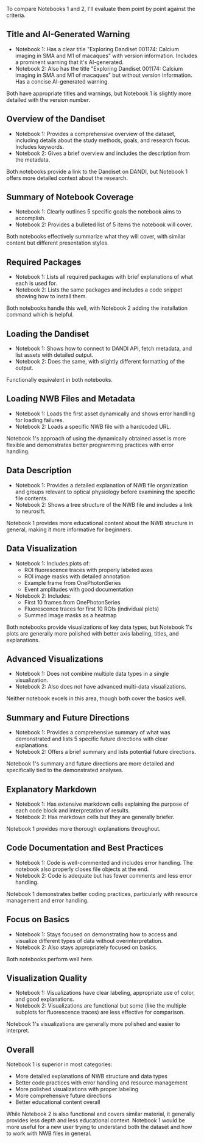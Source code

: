 To compare Notebooks 1 and 2, I'll evaluate them point by point against the criteria.

## Title and AI-Generated Warning
- Notebook 1: Has a clear title "Exploring Dandiset 001174: Calcium imaging in SMA and M1 of macaques" with version information. Includes a prominent warning that it's AI-generated.
- Notebook 2: Also has the title "Exploring Dandiset 001174: Calcium imaging in SMA and M1 of macaques" but without version information. Has a concise AI-generated warning.

Both have appropriate titles and warnings, but Notebook 1 is slightly more detailed with the version number.

## Overview of the Dandiset
- Notebook 1: Provides a comprehensive overview of the dataset, including details about the study methods, goals, and research focus. Includes keywords.
- Notebook 2: Gives a brief overview and includes the description from the metadata.

Both notebooks provide a link to the Dandiset on DANDI, but Notebook 1 offers more detailed context about the research.

## Summary of Notebook Coverage
- Notebook 1: Clearly outlines 5 specific goals the notebook aims to accomplish.
- Notebook 2: Provides a bulleted list of 5 items the notebook will cover.

Both notebooks effectively summarize what they will cover, with similar content but different presentation styles.

## Required Packages
- Notebook 1: Lists all required packages with brief explanations of what each is used for.
- Notebook 2: Lists the same packages and includes a code snippet showing how to install them.

Both notebooks handle this well, with Notebook 2 adding the installation command which is helpful.

## Loading the Dandiset
- Notebook 1: Shows how to connect to DANDI API, fetch metadata, and list assets with detailed output.
- Notebook 2: Does the same, with slightly different formatting of the output.

Functionally equivalent in both notebooks.

## Loading NWB Files and Metadata
- Notebook 1: Loads the first asset dynamically and shows error handling for loading failures.
- Notebook 2: Loads a specific NWB file with a hardcoded URL.

Notebook 1's approach of using the dynamically obtained asset is more flexible and demonstrates better programming practices with error handling.

## Data Description
- Notebook 1: Provides a detailed explanation of NWB file organization and groups relevant to optical physiology before examining the specific file contents.
- Notebook 2: Shows a tree structure of the NWB file and includes a link to neurosift.

Notebook 1 provides more educational content about the NWB structure in general, making it more informative for beginners.

## Data Visualization
- Notebook 1: Includes plots of:
  - ROI fluorescence traces with properly labeled axes
  - ROI image masks with detailed annotation
  - Example frame from OnePhotonSeries
  - Event amplitudes with good documentation
- Notebook 2: Includes:
  - First 10 frames from OnePhotonSeries 
  - Fluorescence traces for first 10 ROIs (individual plots)
  - Summed image masks as a heatmap

Both notebooks provide visualizations of key data types, but Notebook 1's plots are generally more polished with better axis labeling, titles, and explanations.

## Advanced Visualizations
- Notebook 1: Does not combine multiple data types in a single visualization.
- Notebook 2: Also does not have advanced multi-data visualizations.

Neither notebook excels in this area, though both cover the basics well.

## Summary and Future Directions
- Notebook 1: Provides a comprehensive summary of what was demonstrated and lists 5 specific future directions with clear explanations.
- Notebook 2: Offers a brief summary and lists potential future directions.

Notebook 1's summary and future directions are more detailed and specifically tied to the demonstrated analyses.

## Explanatory Markdown
- Notebook 1: Has extensive markdown cells explaining the purpose of each code block and interpretation of results.
- Notebook 2: Has markdown cells but they are generally briefer.

Notebook 1 provides more thorough explanations throughout.

## Code Documentation and Best Practices
- Notebook 1: Code is well-commented and includes error handling. The notebook also properly closes file objects at the end.
- Notebook 2: Code is adequate but has fewer comments and less error handling.

Notebook 1 demonstrates better coding practices, particularly with resource management and error handling.

## Focus on Basics
- Notebook 1: Stays focused on demonstrating how to access and visualize different types of data without overinterpretation.
- Notebook 2: Also stays appropriately focused on basics.

Both notebooks perform well here.

## Visualization Quality
- Notebook 1: Visualizations have clear labeling, appropriate use of color, and good explanations.
- Notebook 2: Visualizations are functional but some (like the multiple subplots for fluorescence traces) are less effective for comparison.

Notebook 1's visualizations are generally more polished and easier to interpret.

## Overall
Notebook 1 is superior in most categories:
- More detailed explanations of NWB structure and data types
- Better code practices with error handling and resource management
- More polished visualizations with proper labeling
- More comprehensive future directions
- Better educational content overall

While Notebook 2 is also functional and covers similar material, it generally provides less depth and less educational context. Notebook 1 would be more useful for a new user trying to understand both the dataset and how to work with NWB files in general.